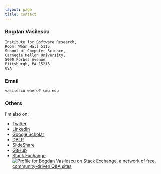 ```yaml
---
layout: page
title: Contact
---
```


### Bogdan Vasilescu

    Institute for Software Research,
    Room: Wean Hall 5115,
    School of Computer Science,
    Carnegie Mellon University,
    5000 Forbes Avenue
    Pittsburgh, PA 15213
    USA

### Email

    vasilescu where? cmu edu

### Others

I'm also on: 

- [Twitter](https://twitter.com/b_vasilescu)
- [LinkedIn](http://www.linkedin.com/pub/bogdan-vasilescu/13/130/576)
- [Google Scholar](http://scholar.google.com/citations?user=bcXjlqYAAAAJ)
- [DBLP](http://dblp.uni-trier.de/pers/hd/v/Vasilescu:Bogdan)
- [SlideShare](http://www.slideshare.net/bvasiles/presentations)
- [GitHub](http://github.com/bvasiles)
- [Stack Exchange](http://stackexchange.com/users/1308533/bogdan-vasilescu)
[![Profile for Bogdan Vasilescu on Stack Exchange, a network of free, 
community-driven Q&A sites](http://stackexchange.com/users/flair/1308533.png)](http://stackexchange.com/users/1308533/bogdan-vasilescu)
